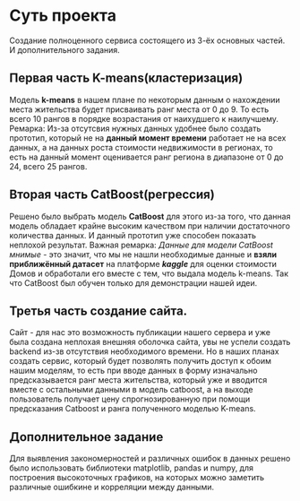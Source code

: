 # Суть проекта
Создание полноценного сервиса состоящего из 3-ёх основных частей. И дополнительного задания.
## Первая часть K-means(кластеризация)
Модель **k-means** в нашем плане по некоторым данным о нахождении места жительства будет присваивать ранг места от 0 до 9. То есть всего 10 рангов в порядке возрастания от наихудшего к наилучшему.
Ремарка: Из-за отсутсвия нужных данных удобнее было создать прототип, который не на **данный момент времени** работает не на всех данных, а на данных роста стоимости недвижимости в регионах, то есть на данный момент оценивается ранг региона в диапазоне от 0 до 24, всего 25 рангов.
## Вторая часть CatBoost(регрессия)
Решено было выбрать модель **СatBoost** для этого из-за того, что данная модель обладает крайне высоким качеством при наличии достаточного количества данных. И данный прототип уже способен показать неплохой результат.
Важная ремарка: *Данные для модели CatBoost мнимые* - это значит, что мы не нашли необходимые данные и **взяли приближённый датасет** на платформе ***kaggle*** для оценки стоимости Домов и обработали его вместе с тем, что выдала модель k-means. Так что CatBoost был обучен только для демонстрации нашей идеи.
## Третья часть создание сайта.
Сайт - для нас это возможность публикации нашего сервера и уже была создана неплохая внешняя оболочка сайта, увы не успели создать backend из-зв отсутствия необходимого времени.
Но в наших планах создать сервис, который будет позволять получить доступ к обоим нашим моделям, то есть при вводе данных в форму изначально предсказывается ранг места жительства, который уже и вводится вместе с остальными данными в модель catboost, а на выходе пользователь получает цену спрогнозированную при помощи предсказания Catboost и ранга полученного моделью K-means.
## Дополнительное задание
Для выявления закономерностей и различных ошибок в данных решено было использовать библиотеки matplotlib, pandas и numpy, для построения высокоточных графиков, на которых можно заметить различные ошибкине и корреляции между данными.